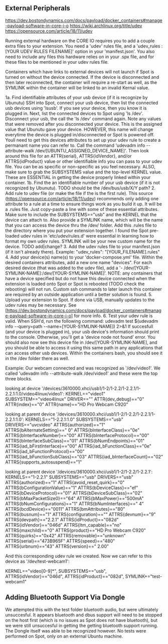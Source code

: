 ## External Peripherals

https://dev.bostondynamics.com/docs/payload/docker_containers#manage-payload-software-in-core-i-o
https://wiki.archlinux.org/title/udev
https://opensource.com/article/18/11/udev 

Running external hardware on the CORE IO requires you to add a couple extra files to your extension. You need a 'udev' rules file, and a 'udev_rules : [YOUR UDEV RULES FILENAME]' option in your 'manifest.json'. You also need to include any files this hardware relies on in your .spx file, and for these files to be mentioned in your udev rules file.

Containers which have links to external devices will not launch if Spot is turned on without the device connected. If the device is disconnected and then later reconnected, the container will require a re-start as well, as the SYMLINK within the container will be linked to an invalid Kernal value.

1a. Find identifiable attributes of your usb device (if it is recognize by Ubunutu)
    SSH into Spot, connect your usb device, then list the connected usb devices using 'lsusb'. If you see your device, then you know it is plugged in. Next, list the connected devices to Spot using 'ls /dev'. Disconnect your usb, the call the 'ls /dev' command again. Note any values that were removed after you disconnected your device. This is the assigned value that Ubunutu gave your device. HOWEVER, this name will change everytime the device is plugged in/disconnected or Spot is powered off. Youll need to get this devices attributes to set up your udev rule to create a permanant name you can refer to. Call the command 'udevadm info --attribute-walk /dev/[UBUNTU_ASSIGNED_DEVICE_NAME]'. Then look around this file for an ATTR{serial}, ATTRS{idVendor}, and/or ATTRS{idProduct} value or other identifiable info you can pass to your udev file. You can be as specific or non-specific as you feel necessary. ALSO, make sure to grab the SUBSYSTEMS value and the top-level KERNEL value. These are ESSENTIAL in getting the device properly linked within your container.
1b. Find the an identifiable number of your usb device (if it is not recognized by Ubunutu).
	TODO should be the /dev/bus/usb/X/Y path?
2. Add rule to udev file (or make the file if the is the first rule).
	This source (https://opensource.com/article/18/11/udev) recommends only adding one attribute to a rule at a time to ensure things work as you build it up. It will be a .rules file. Just copy-paste a line with some of these essential attributes. Make sure to include the SUBSYSTEMS=="usb" and the KERNEL that the device can attach to. Also provide a SYMLINK name, which will be the name that you can access the device thru the /dev/ folder. Add this .rules file to the directory where you put your extension together.
	I found the Spot pre-loaded udev rules in 'etc/udev/rules.d' were essential in learning how to format my own udev rules. SYMLINK will be your new custom name for the device. TODO add|change?
3. Add the udev rules file to your manifest.json (if it isn't already there).
	Example: "udev_rules": "[YOUR_FILENAME].rules"
4. Add your device(s) name(s) to your 'docker-compose.yml' file. Within the desired containers attributes, add a new one name "devices". For each desired device (that was added to the udev file), add a '- /dev/[YOUR-SYMLINK-NAME]:/dev/[YOUR-SYMLINK-NAME]'.
    NOTE: any containers that have a device specified but do not have this device connected when the extension is loaded onto Spot or Spot is rebooted (TODO check the rebooting) will not run. Custom ssh commands to later launch this container are required by an outside application until a better solution is found.
5. Upload your extension to Spot. If done via USB, manually updates to the udev rules may be necessary. See [https://dev.bostondynamics.com/docs/payload/docker_containers#manage-payload-software-in-core-i-o] for more info.
6. Test your udev rule is valid. When SSH'd, run the following command:
	udevadm test $(udevadm info --query=path --name=[YOUR-SYMLINK-NAME]) 2>&1
	If succesfull (and your device is plugged in), your usb device's information should print to the console. Otherwise, you'll get a 'device node not found' error. You should also now see this device file in /dev/[YOUR-SYMLINK-NAME], and you should be able to access it using this same path in any applications that can access other usb devices. Within the containers bash, you should see it in the /dev folder there as well.


Example: Our webcam connected and was recognized as '/dev/video1'. We called 'udevadm info --attribute-walk /dev/video1' and these were the top three blocks.

  looking at device '/devices/3610000.xhci/usb1/1-2/1-2.2/1-2.2.1/1-2.2.1:1.0/video4linux/video1':
    KERNEL=="video1"
    SUBSYSTEM=="video4linux"
    DRIVER==""
    ATTR{dev_debug}=="0"
    ATTR{index}=="0"
    ATTR{name}=="HD Pro Webcam C920"

  looking at parent device '/devices/3610000.xhci/usb1/1-2/1-2.2/1-2.2.1/1-2.2.1:1.0':
    KERNELS=="1-2.2.1:1.0"
    SUBSYSTEMS=="usb"
    DRIVERS=="uvcvideo"
    ATTRS{authorized}=="1"
    ATTRS{bAlternateSetting}==" 0"
    ATTRS{bInterfaceClass}=="0e"
    ATTRS{bInterfaceNumber}=="00"
    ATTRS{bInterfaceProtocol}=="00"
    ATTRS{bInterfaceSubClass}=="01"
    ATTRS{bNumEndpoints}=="01"
    ATTRS{iad_bFirstInterface}=="00"
    ATTRS{iad_bFunctionClass}=="0e"
    ATTRS{iad_bFunctionProtocol}=="00"
    ATTRS{iad_bFunctionSubClass}=="03"
    ATTRS{iad_bInterfaceCount}=="02"
    ATTRS{supports_autosuspend}=="1"

  looking at parent device '/devices/3610000.xhci/usb1/1-2/1-2.2/1-2.2.1':
    KERNELS=="1-2.2.1"
    SUBSYSTEMS=="usb"
    DRIVERS=="usb"
    ATTRS{authorized}=="1"
    ATTRS{avoid_reset_quirk}=="0"
    ATTRS{bConfigurationValue}=="1"
    ATTRS{bDeviceClass}=="ef"
    ATTRS{bDeviceProtocol}=="01"
    ATTRS{bDeviceSubClass}=="02"
    ATTRS{bMaxPacketSize0}=="64"
    ATTRS{bMaxPower}=="500mA"
    ATTRS{bNumConfigurations}=="1"
    ATTRS{bNumInterfaces}==" 4"
    ATTRS{bcdDevice}=="0011"
    ATTRS{bmAttributes}=="80"
    ATTRS{busnum}=="1"
    ATTRS{configuration}==""
    ATTRS{devnum}=="9"
    ATTRS{devpath}=="2.2.1"
    ATTRS{idProduct}=="082d"
    ATTRS{idVendor}=="046d"
    ATTRS{ltm_capable}=="no"
    ATTRS{maxchild}=="0"
    ATTRS{product}=="HD Pro Webcam C920"
    ATTRS{quirks}=="0x42"
    ATTRS{removable}=="unknown"
    ATTRS{serial}=="473B965F"
    ATTRS{speed}=="480"
    ATTRS{urbnum}=="43"
    ATTRS{version}==" 2.00"

And this corresponding udev rule we created. Now we can refer to this device as '/dev/test-webcam1':

KERNEL=="video[0-9]*", SUBSYSTEMS=="usb", ATTRS{idVendor}=="046d", ATTRS{idProduct}=="082d", SYMLINK+="test-webcam1"

## Adding Bluetooth Support Via Dongle

We attempted this with the test folder bluetooth audio, but were ultimately unsuccesful. It appears bluetooth and dbus support will need to be stopped on the host first (which is no issues as Spot does not have bluetooth), but we were still unsuccesful in getting the getting bluetooth support running. The Dongle itself was able to be recognized however. No tests were performed on Spot, only on an external Ubuntu machine.
